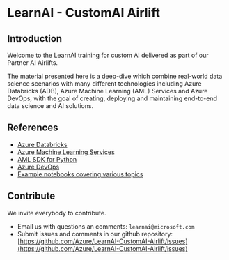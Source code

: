 # LearnAI - CustomAI Airlift

## Introduction

Welcome to the LearnAI training for custom AI delivered as part of our Partner AI Airlifts.

The material presented here is a deep-dive which combine real-world data science scenarios with many different technologies including Azure Databricks (ADB), Azure Machine Learning (AML) Services and Azure DevOps, with the goal of creating, deploying and maintaining end-to-end data science and AI solutions.

## References

- [Azure Databricks](https://azure.microsoft.com/en-us/services/databricks/)
- [Azure Machine Learning Services](https://azure.microsoft.com/en-us/services/machine-learning-service/)
- [AML SDK for Python](https://docs.microsoft.com/en-us/python/api/overview/azure/ml/?view=azure-ml-py)
- [Azure DevOps](https://azure.microsoft.com/en-us/services/devops/)
- [Example notebooks covering various topics](https://github.com/Azure/MachineLearningNotebooks)

## Contribute

We invite everybody to contribute.

- Email us with questions an comments: `learnai@microsoft.com`
- Submit issues and comments in our github repository: [https://github.com/Azure/LearnAI-CustomAI-Airlift/issues](https://github.com/Azure/LearnAI-CustomAI-Airlift/issues)
